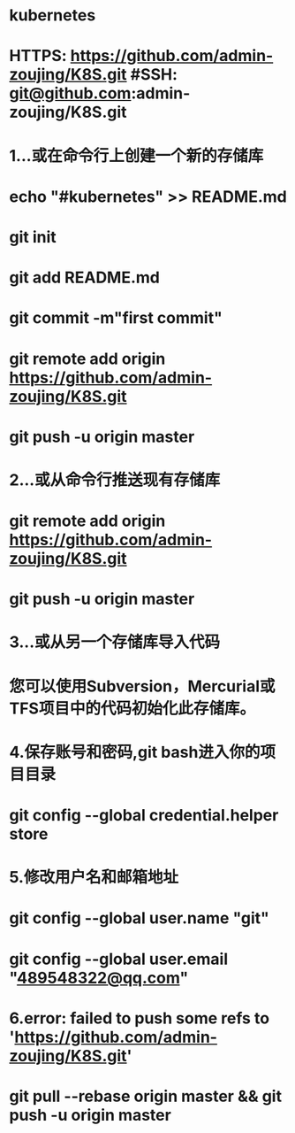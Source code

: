 # kubernetes
# HTTPS:  https://github.com/admin-zoujing/K8S.git    #SSH:  git@github.com:admin-zoujing/K8S.git

# 1...或在命令行上创建一个新的存储库
# echo "#kubernetes" >> README.md
# git init
# git add README.md
# git commit -m"first commit"
# git remote add origin https://github.com/admin-zoujing/K8S.git
# git push -u origin master

# 2...或从命令行推送现有存储库
# git remote add origin https://github.com/admin-zoujing/K8S.git
# git push -u origin master

# 3...或从另一个存储库导入代码
# 您可以使用Subversion，Mercurial或TFS项目中的代码初始化此存储库。

# 4.保存账号和密码,git bash进入你的项目目录
# git config --global credential.helper store

# 5.修改用户名和邮箱地址
# git config --global user.name "git"
# git config --global user.email "489548322@qq.com"

# 6.error: failed to push some refs to 'https://github.com/admin-zoujing/K8S.git'
# git pull --rebase origin master && git push -u origin master
